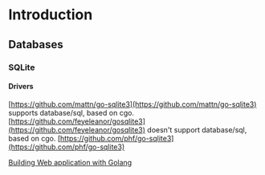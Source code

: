 # Introduction
## Databases
### SQLite
#### Drivers

[https://github.com/mattn/go-sqlite3](https://github.com/mattn/go-sqlite3) supports database/sql, based on cgo.
[https://github.com/feyeleanor/gosqlite3](https://github.com/feyeleanor/gosqlite3) doesn't support database/sql, based on cgo.
[https://github.com/phf/go-sqlite3](https://github.com/phf/go-sqlite3)

[Building Web application with Golang](https://astaxie.gitbooks.io/build-web-application-with-golang/en/05.3.html)